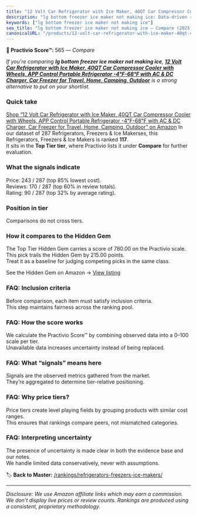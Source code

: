 ```yaml
---
title: "12 Volt Car Refrigerator with Ice Maker, 40QT Car Compressor Cooler with Wheels, APP Control Portable Refrigerator -4℉-68℉ with AC & DC Charger, Car Freezer for Travel, Home, Camping, Outdoor"
description: "lg bottom freezer ice maker not making ice: Data-driven ranking using the Practivio Score™. Positioned by quality, value, demand, findability, momentum."
keywords: ["lg bottom freezer ice maker not making ice"]
seo_title: "lg bottom freezer ice maker not making ice — Compare (2025)"
canonicalURL: "/products/12-volt-car-refrigerator-with-ice-maker-40qt-car-compressor-cooler-with-wheels-app-control-portable-refrigerator-4F-68F-with-ac-dc-charger-car-freezer-for-travel-home-camping-outdoor-B0F629PCGX/"
---
```


**🛒 Practivio Score™:** 565 — _Compare_


*If you're comparing **lg bottom freezer ice maker not making ice**, **[12 Volt Car Refrigerator with Ice Maker, 40QT Car Compressor Cooler with Wheels, APP Control Portable Refrigerator -4℉-68℉ with AC & DC Charger, Car Freezer for Travel, Home, Camping, Outdoor](https://www.amazon.com/dp/B0F629PCGX?tag=practivio-20)** is a strong alternative to put on your shortlist.*
### Quick take
[Shop “12 Volt Car Refrigerator with Ice Maker, 40QT Car Compressor Cooler with Wheels, APP Control Portable Refrigerator -4℉-68℉ with AC & DC Charger, Car Freezer for Travel, Home, Camping, Outdoor” on Amazon](https://www.amazon.com/dp/B0F629PCGX?tag=practivio-20)
In our dataset of 287 Refrigerators, Freezers & Ice Makerses, this Refrigerators, Freezers & Ice Makers is ranked **117**.  
It sits in the **Top Tier tier**, where Practivio lists it under **Compare** for further evaluation.

### What the signals indicate
Price: 243 / 287 (top 85% lowest cost).  
Reviews: 170 / 287 (top 60% in review totals).  
Rating: 90 / 287 (top 32% by average rating).  

### Position in tier
Comparisons do not cross tiers.

### How it compares to the Hidden Gem
The Top Tier Hidden Gem carries a score of 780.00 on the Practivio scale.  
This pick trails the Hidden Gem by 215.00 points.  
Treat it as a baseline for judging competing picks in the same class.  

See the Hidden Gem on Amazon → [View listing](https://www.amazon.com/dp/B07W48P1HK?tag=practivio-20)

### FAQ: Inclusion criteria
Before comparison, each item must satisfy inclusion criteria.  
This step maintains fairness across the ranking pool.

### FAQ: How the score works
We calculate the Practivio Score™ by combining observed data into a 0–100 scale per tier.  
Unavailable data increases uncertainty instead of being replaced.

### FAQ: What “signals” means here
Signals are the observed metrics gathered from the market.  
They’re aggregated to determine tier-relative positioning.

### FAQ: Why price tiers?
Price tiers create level playing fields by grouping products with similar cost ranges.  
This ensures that rankings compare peers, not mismatched categories.

### FAQ: Interpreting uncertainty
The presence of uncertainty is made clear in both the evidence base and our notes.  
We handle limited data conservatively, never with assumptions.

<!-- Missing template for Compare/CompareWithinPriceClass -->


🏷️ **Back to Master:** [/rankings/refrigerators-freezers-ice-makers/](/rankings/refrigerators-freezers-ice-makers/)

---
_Disclosure: We use Amazon affiliate links which may earn a commission. We don’t display live prices or review counts. Rankings are produced using a consistent, proprietary methodology._
